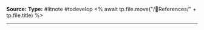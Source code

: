 **Source:**
**Type:** #litnote #todevelop <% await tp.file.move("/🌻References/" + tp.file.title) %>

----